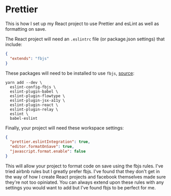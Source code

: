 # Prettier

This is how I set up my React project to use Prettier and esLint as well as formatting on save.

The React project will need an `.eslintrc` file (or package.json settings) that include:

```json
{
  "extends": "fbjs"
}
```

These packages will need to be installed to use `fbjs`, [source](https://www.npmjs.com/package/eslint-config-fbjs):

```
yarn add --dev \
  eslint-config-fbjs \
  eslint-plugin-babel \
  eslint-plugin-flowtype \
  eslint-plugin-jsx-a11y \
  eslint-plugin-react \
  eslint-plugin-relay \
  eslint \
  babel-eslint
```

Finally, your project will need these workspace settings:

```json
{
  "prettier.eslintIntegration": true,
  "editor.formatOnSave": true,
  "javascript.format.enable": false
} 
```

This will allow your project to format code on save using the fbjs rules. I've tried airbnb rules but I greatly prefer fbjs. I've found that they don't get in the way of how I create React projects and facebook themselves made sure they're not too opiniated. You can always extend upon these rules with any settings you would want to add but I've found fbjs to be perfect for me.
